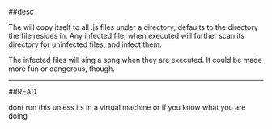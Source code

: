 ##desc

The will copy itself to all .js files under a directory; defaults to the directory the file resides in. Any infected file, when executed will further scan its directory for uninfected files, and infect them.

The infected files will sing a song when they are executed. It could be made more fun or dangerous, though.

------------------------
##READ

dont run this unless its in a virtual machine or if you know what you are doing
